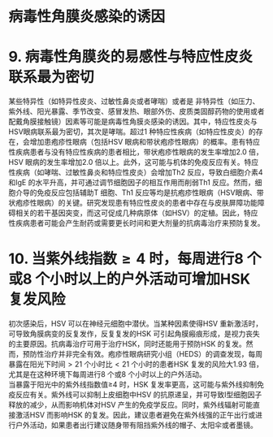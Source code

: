 # 病毒性角膜炎感染的诱因  
# 9. 病毒性角膜炎的易感性与特应性皮炎联系最为密切  
某些特异性（如特异性皮炎、过敏性鼻炎或者哮喘）或者是 非特异性（如压力、紫外线、阳光暴露、季节改变、感冒发热、眼部外伤、皮质类固醇药物的使用或者配戴角膜接触镜）因素等可能是病毒性角膜炎感染的诱因。其中，特应性皮炎与HSV眼病联系最为密切，其次是哮喘。超过1 种特应性疾病（如特应性皮炎）的存在，会增加患疱疹性眼病（包括HSV 眼病和带状疱疹性眼病）的概率。患有特应性疾病患者与没有特应性疾病的患者相比，带状疱疹性眼病的发生率增加2.0 倍，HSV 眼病的发生率增加2.0 倍以上。此外，这可能与机体的免疫反应有关。特应性疾病（如哮喘、过敏性鼻炎和特应性皮炎）会增加Th2 反应，导致白细胞介素4 和IgE 的水平升高，并可通过调节细胞因子的相互作用而削弱Th1 反应。然而，细胞介导的免疫反应包括辅助T 细胞、Th1 反应等均是抗疱疹性眼病（HSV眼病、带状疱疹性眼病）的关键。研究发现患有特应性皮炎的患者中存在与皮肤屏障功能障碍相关的若干基因突变，而这可促成几种病原体（如HSV）的定植。因此，特应性疾病患者可能会产生耐药或需要更长时间和更大剂量的抗病毒治疗来预防复发。  
# 10. 当紫外线指数$\geqslant4$ 时，每周进行8 个或8 个小时以上的户外活动可增加HSK 复发风险  
初次感染后，HSV 可以在神经元细胞中潜伏。当某种因素使得HSV 重新激活时，可导致角膜病变的反复发作，反复复发的HSK 可引起角膜瘢痕形成，是视力丧失的主要原因。抗病毒治疗可用于治疗HSK，同时还能用于预防HSK 的复发。然而，预防性治疗并非完全有效。疱疹性眼病研究小组（HEDS）的调查发现，每周暴露在阳光下时间$>21$ 个小时比$<21$ 个小时的患者HSK 复发的风险大1.93 倍，尤其是在这种环境下每周进行8 个或8 个小时以上的户外活动。  
当暴露于阳光中的紫外线指数值≥4 时，HSK 复发率更高，这可能与紫外线抑制免疫反应有关。紫外线可以抑制上皮细胞中HSV 的抗原递呈，并可导致Ⅰ型细胞因子释放的减少，从而影响机体对HSV 产生的免疫学反应。同时，紫外线辐射可能直接激活HSV 而影响HSK 的复发。因此，建议患者避免在紫外线强的正午出行或进行户外活动，如果患者出行建议随身带有阻挡紫外线的帽子、太阳伞或者墨镜。  
